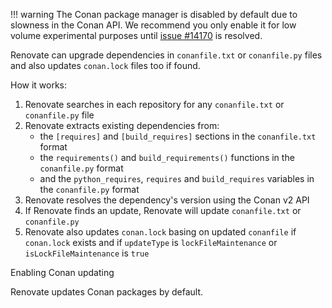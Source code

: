 <!-- prettier-ignore -->
!!! warning
    The Conan package manager is disabled by default due to slowness in the Conan API.
    We recommend you only enable it for low volume experimental purposes until [issue #14170](https://github.com/renovatebot/renovate/issues/14170) is resolved.

Renovate can upgrade dependencies in `conanfile.txt` or `conanfile.py` files and also updates `conan.lock` files too if found.

How it works:

1. Renovate searches in each repository for any `conanfile.txt` or `conanfile.py` file
1. Renovate extracts existing dependencies from:
   - the `[requires]` and `[build_requires]` sections in the `conanfile.txt` format
   - the `requirements()` and `build_requirements()` functions in the `conanfile.py` format
   - and the `python_requires`, `requires` and `build_requires` variables in the `conanfile.py` format
1. Renovate resolves the dependency's version using the Conan v2 API
1. If Renovate finds an update, Renovate will update `conanfile.txt` or `conanfile.py`
1. Renovate also updates `conan.lock` basing on updated `conanfile` if `conan.lock` exists and if `updateType` is `lockFileMaintenance` or `isLockFileMaintenance` is `true`

Enabling Conan updating

Renovate updates Conan packages by default.
